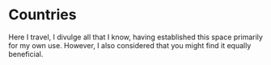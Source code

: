 # Countries

Here I travel, I divulge all that I know, having established this space primarily for my own use. However, I also considered that you might find it equally beneficial.